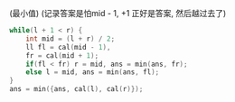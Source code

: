 (最小值)
(记录答案是怕mid - 1, +1 正好是答案, 然后越过去了)
```cpp
while(l + 1 < r) {
	int mid = (l + r) / 2;
	ll fl = cal(mid - 1),
	fr = cal(mid + 1);
	if(fl < fr) r = mid, ans = min(ans, fr);
	else l = mid, ans = min(ans, fl);
} 
ans = min({ans, cal(l), cal(r)});
```

